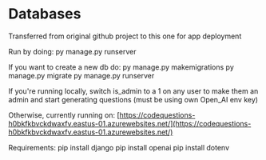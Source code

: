# Databases

Transferred from original github project to this one for app deployment

Run by doing: py manage.py runserver

If you want to create a new db do: 
py manage.py makemigrations
py manage.py migrate
py manage.py runserver

If you're running locally, switch is_admin to a 1 on any user to make them an admin and start generating questions (must be using own Open_AI env key)

Otherwise, currently running on: [https://codequestions-h0bkfkbvckdwaxfv.eastus-01.azurewebsites.net/](https://codequestions-h0bkfkbvckdwaxfv.eastus-01.azurewebsites.net/)

Requirements:
pip install django
pip install openai
pip install dotenv

